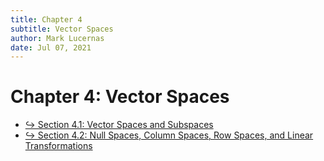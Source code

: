```yaml
---
title: Chapter 4
subtitle: Vector Spaces
author: Mark Lucernas
date: Jul 07, 2021
---
```



# Chapter 4: Vector Spaces

- [↪ Section 4.1: Vector Spaces and Subspaces](sec_4-1/index)
- [↪ Section 4.2: Null Spaces, Column Spaces, Row Spaces, and Linear Transformations](sec_4-2/index)

